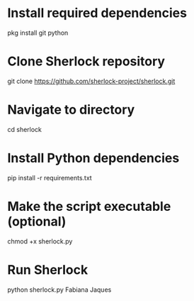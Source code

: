 # Install required dependencies
pkg install git python

# Clone Sherlock repository
git clone https://github.com/sherlock-project/sherlock.git

# Navigate to directory
cd sherlock

# Install Python dependencies
pip install -r requirements.txt

# Make the script executable (optional)
chmod +x sherlock.py

# Run Sherlock
python sherlock.py Fabiana Jaques 
